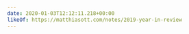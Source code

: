 ```yaml
---
date: 2020-01-03T12:12:11.218+00:00
likeOf: https://matthiasott.com/notes/2019-year-in-review
---
```

